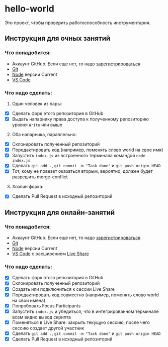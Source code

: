 # hello-world

Это проект, чтобы проверить работоспособность инструментария.

## Инструкция для очных занятий
### Что понадобится:
* Аккаунт GitHub. Если еще нет, то надо [зарегистрироваться](https://github.com/join)
* [Git](https://git-scm.com/)
* [Node](https://nodejs.org/en/) версии Current
* [VS Code](https://code.visualstudio.com/)

### Что надо сделать:
1. Один человек из пары:
- [x] Сделать форк этого репозитория в GitHub
- [x] Выдать напарнику права доступа к полученному репозиторию уровня `Write` или выше
2. Оба напарника, параллельно:
- [x] Склонировать полученный репозиторий
- [x] Поредактировать код (например, поменять слово world на свое имя)
- [x] Запустить `index.js` из встроенного терминала командой `node index.js`
- [x] Сделать `git add .`, `git commit -m "Task done"` и `git push origin HEAD`
- [x] Тот, кому не повезет оказаться вторым, вероятно, должен будет разрешить merge-conflict
3. Хозяин форка:
- [x] Сделать Pull Request в исходный репозиторий

## Инструкция для онлайн-занятий
### Что понадобится:
* Аккаунт GitHub. Если еще нет, то надо [зарегистрироваться](https://github.com/join)
* [Git](https://git-scm.com/)
* [Node](https://nodejs.org/en/) версии Current
* [VS Code](https://code.visualstudio.com/) с расширением [Live Share](https://marketplace.visualstudio.com/items?itemName=MS-vsliveshare.vsliveshare-pack)

### Что надо сделать:
- [x] Сделать форк этого репозитория в GitHub
- [x] Склонировать полученный репозиторий
- [x] Создать или подключиться к сессии Live Share
- [x] Поредактировать код совместно (например, поменять слово world на свои имена)
- [x] Попробовать Focus Participants
- [x] Запустить `index.js` и убедиться, что в интегрированном терминале всем видно вывод скрипта
- [x] Поменяться в Live Share: закрыть текущую сессию, после чего сессию создает другой участник
- [x] Сделать `git add .`, `git commit -m "Task done"` и `git push origin HEAD`
- [x] Сделать Pull Request в исходный репозиторий
